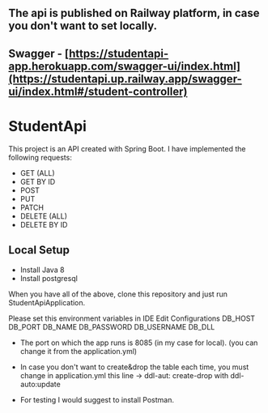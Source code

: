 ## The api is published on Railway platform, in case you don't want to set locally.
## Swagger - [https://studentapi-app.herokuapp.com/swagger-ui/index.html](https://studentapi.up.railway.app/swagger-ui/index.html#/student-controller)


# StudentApi
This project is an API created with Spring Boot. I have implemented the following requests:
- GET (ALL)
- GET BY ID
- POST
- PUT
- PATCH
- DELETE (ALL)
- DELETE BY ID


## Local Setup
- Install Java 8
- Install postgresql

When you have all of the above, clone this repository and just run StudentApiApplication. 

Please set this environment variables in IDE Edit Configurations
    DB_HOST
    DB_PORT
    DB_NAME
    DB_PASSWORD
    DB_USERNAME
    DB_DLL

* The port on which the app runs is 8085 (in my case for local). (you can change it from the application.yml)

* In case you don't want to create&drop the table each time, you must change in application.yml
this line -> ddl-aut: create-drop with ddl-auto:update

* For testing I would suggest to install Postman.

